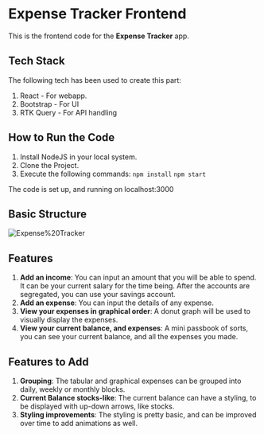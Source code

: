 # Expense Tracker Frontend

This is the frontend code for the **Expense Tracker** app.

## Tech Stack
The following tech has been used to create this part:

 1. React - For webapp.
 2. Bootstrap - For UI
 3. RTK Query - For API handling

## How to Run the Code

1. Install NodeJS in your local system.
2. Clone the Project.
3. Execute the following commands:
`npm install`
`npm start`

The code is set up, and running on localhost:3000

## Basic Structure
![Expense%20Tracker](https://user-images.githubusercontent.com/42311383/222964814-087ea01a-2813-4f26-ae93-55045fefad44.png)

## Features
1.  **Add an income**: You can input an amount that you will be able to spend. It can be your current salary for the time being. After the accounts are segregated, you can use your savings account.
2.  **Add an expense**: You can input the details of any expense.
3.  **View your expenses in graphical order**: A donut graph will be used to visually display the expenses.
4.  **View your current balance, and expenses**: A mini passbook of sorts, you can see your current balance, and all the expenses you made.

## Features to Add
1.  **Grouping**: The tabular and graphical expenses can be grouped into daily, weekly or monthly blocks.
2.  **Current Balance stocks-like**: The current balance can have a styling, to be displayed with up-down arrows, like stocks.
3.  **Styling improvements**: The styling is pretty basic, and can be improved over time to add animations as well.
